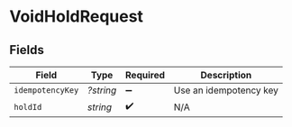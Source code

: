 # VoidHoldRequest


## Fields

| Field                  | Type                   | Required               | Description            |
| ---------------------- | ---------------------- | ---------------------- | ---------------------- |
| `idempotencyKey`       | *?string*              | :heavy_minus_sign:     | Use an idempotency key |
| `holdId`               | *string*               | :heavy_check_mark:     | N/A                    |